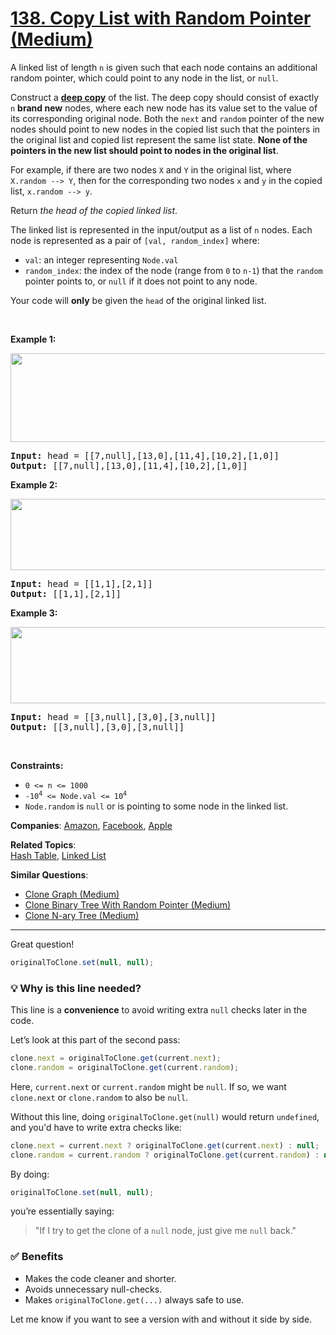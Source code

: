 # [138. Copy List with Random Pointer (Medium)](https://leetcode.com/problems/copy-list-with-random-pointer)

<p>A linked list of length <code>n</code> is given such that each node contains an additional random pointer, which could point to any node in the list, or <code>null</code>.</p>
<p>Construct a <a href="https://en.wikipedia.org/wiki/Object_copying#Deep_copy" target="_blank"><strong>deep copy</strong></a> of the list. The deep copy should consist of exactly <code>n</code> <strong>brand new</strong> nodes, where each new node has its value set to the value of its corresponding original node. Both the <code>next</code> and <code>random</code> pointer of the new nodes should point to new nodes in the copied list such that the pointers in the original list and copied list represent the same list state. <strong>None of the pointers in the new list should point to nodes in the original list</strong>.</p>
<p>For example, if there are two nodes <code>X</code> and <code>Y</code> in the original list, where <code>X.random --&gt; Y</code>, then for the corresponding two nodes <code>x</code> and <code>y</code> in the copied list, <code>x.random --&gt; y</code>.</p>
<p>Return <em>the head of the copied linked list</em>.</p>
<p>The linked list is represented in the input/output as a list of <code>n</code> nodes. Each node is represented as a pair of <code>[val, random_index]</code> where:</p>
<ul>
	<li><code>val</code>: an integer representing <code>Node.val</code></li>
	<li><code>random_index</code>: the index of the node (range from <code>0</code> to <code>n-1</code>) that the <code>random</code> pointer points to, or <code>null</code> if it does not point to any node.</li>
</ul>
<p>Your code will <strong>only</strong> be given the <code>head</code> of the original linked list.</p>
<p>&nbsp;</p>
<p><strong class="example">Example 1:</strong></p>
<img alt="" src="https://assets.leetcode.com/uploads/2019/12/18/e1.png" style="width: 700px; height: 142px;">
<pre><strong>Input:</strong> head = [[7,null],[13,0],[11,4],[10,2],[1,0]]
<strong>Output:</strong> [[7,null],[13,0],[11,4],[10,2],[1,0]]
</pre>
<p><strong class="example">Example 2:</strong></p>
<img alt="" src="https://assets.leetcode.com/uploads/2019/12/18/e2.png" style="width: 700px; height: 114px;">
<pre><strong>Input:</strong> head = [[1,1],[2,1]]
<strong>Output:</strong> [[1,1],[2,1]]
</pre>
<p><strong class="example">Example 3:</strong></p>
<p><strong><img alt="" src="https://assets.leetcode.com/uploads/2019/12/18/e3.png" style="width: 700px; height: 122px;"></strong></p>
<pre><strong>Input:</strong> head = [[3,null],[3,0],[3,null]]
<strong>Output:</strong> [[3,null],[3,0],[3,null]]
</pre>
<p>&nbsp;</p>
<p><strong>Constraints:</strong></p>
<ul>
	<li><code>0 &lt;= n &lt;= 1000</code></li>
	<li><code>-10<sup>4</sup> &lt;= Node.val &lt;= 10<sup>4</sup></code></li>
	<li><code>Node.random</code> is <code>null</code> or is pointing to some node in the linked list.</li>
</ul>

**Companies**:
[Amazon](https://leetcode.com/company/amazon), [Facebook](https://leetcode.com/company/facebook), [Apple](https://leetcode.com/company/apple)

**Related Topics**:  
[Hash Table](https://leetcode.com/tag/hash-table/), [Linked List](https://leetcode.com/tag/linked-list/)

**Similar Questions**:

- [Clone Graph (Medium)](https://leetcode.com/problems/clone-graph/)
- [Clone Binary Tree With Random Pointer (Medium)](https://leetcode.com/problems/clone-binary-tree-with-random-pointer/)
- [Clone N-ary Tree (Medium)](https://leetcode.com/problems/clone-n-ary-tree/)

---

Great question!

```js
originalToClone.set(null, null);
```

### 💡 Why is this line needed?

This line is a **convenience** to avoid writing extra `null` checks later in the code.

Let’s look at this part of the second pass:

```js
clone.next = originalToClone.get(current.next);
clone.random = originalToClone.get(current.random);
```

Here, `current.next` or `current.random` might be `null`. If so, we want `clone.next` or `clone.random` to also be `null`.

Without this line, doing `originalToClone.get(null)` would return `undefined`, and you'd have to write extra checks like:

```js
clone.next = current.next ? originalToClone.get(current.next) : null;
clone.random = current.random ? originalToClone.get(current.random) : null;
```

By doing:

```js
originalToClone.set(null, null);
```

you’re essentially saying:

> "If I try to get the clone of a `null` node, just give me `null` back."

### ✅ Benefits

- Makes the code cleaner and shorter.
- Avoids unnecessary null-checks.
- Makes `originalToClone.get(...)` always safe to use.

Let me know if you want to see a version with and without it side by side.
